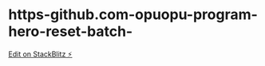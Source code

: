 # https-github.com-opuopu-program-hero-reset-batch-

[Edit on StackBlitz ⚡️](https://stackblitz.com/edit/js-wabufx)